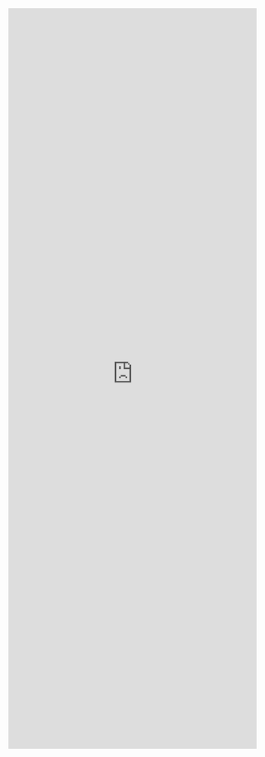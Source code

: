 <iframe title='Toggle Examples' src='https://fabricweb.z5.web.core.windows.net/pr-deploy-site/refs/pull/9333/merge/fabric-website-resources/dist/index.html#/examples/toggle?docsExample=true' frameborder='no' width='100%' height='1500'>